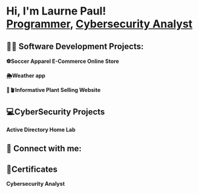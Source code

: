 <h1>Hi, I'm Laurne Paul! <br/><a href="https://github.com/LaurneSP">Programmer</a>, <a href="https://www.linkedin.com/in/LaurneSP/">Cybersecurity Analyst</a>
  
<h2>👨‍💻 Software Development Projects:</h2>
  
  <b>⚽️Soccer Apparel E-Commerce Online Store</b>
  
  <b>🌦Weather app</b>
  
  <b>🪷🪴Informative Plant Selling Website</b>


  <h2>💻CyberSecurity Projects </h2>
  <b>Active Directory Home Lab </b>
    

  
    
<h2> 🤳 Connect with me:</h2>


<h2> 📝Certificates</h2>
<b> Cybersecurity Analyst </b>

